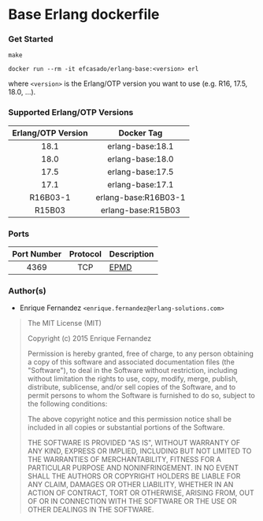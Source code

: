 Base Erlang dockerfile
======================

### Get Started

```
make
```

```
docker run --rm -it efcasado/erlang-base:<version> erl
```

where `<version>` is the Erlang/OTP version you want to use (e.g.
R16, 17.5, 18.0, ...).


### Supported Erlang/OTP Versions

| Erlang/OTP Version | Docker Tag           |
|:------------------:|:--------------------:|
| 18.1               | erlang-base:18.1     |
| 18.0               | erlang-base:18.0     |
| 17.5               | erlang-base:17.5     |
| 17.1               | erlang-base:17.1     |
| R16B03-1           | erlang-base:R16B03-1 |
| R15B03             | erlang-base:R15B03   |


### Ports

| Port Number | Protocol | Description                                                  |
|:-----------:|:--------:|--------------------------------------------------------------|
| 4369        | TCP      | [EPMD](http://www.erlang.org/doc/man/epmd.html)              |


### Author(s)

- Enrique Fernandez `<enrique.fernandez@erlang-solutions.com>`


> The MIT License (MIT)
>
> Copyright (c) 2015 Enrique Fernandez
>
> Permission is hereby granted, free of charge, to any person obtaining a copy
> of this software and associated documentation files (the "Software"), to deal
> in the Software without restriction, including without limitation the rights
> to use, copy, modify, merge, publish, distribute, sublicense, and/or sell
> copies of the Software, and to permit persons to whom the Software is
> furnished to do so, subject to the following conditions:
>
> The above copyright notice and this permission notice shall be included in
> all copies or substantial portions of the Software.
>
> THE SOFTWARE IS PROVIDED "AS IS", WITHOUT WARRANTY OF ANY KIND, EXPRESS OR
> IMPLIED, INCLUDING BUT NOT LIMITED TO THE WARRANTIES OF MERCHANTABILITY,
> FITNESS FOR A PARTICULAR PURPOSE AND NONINFRINGEMENT. IN NO EVENT SHALL THE
> AUTHORS OR COPYRIGHT HOLDERS BE LIABLE FOR ANY CLAIM, DAMAGES OR OTHER
> LIABILITY, WHETHER IN AN ACTION OF CONTRACT, TORT OR OTHERWISE, ARISING FROM,
> OUT OF OR IN CONNECTION WITH THE SOFTWARE OR THE USE OR OTHER DEALINGS IN
> THE SOFTWARE.